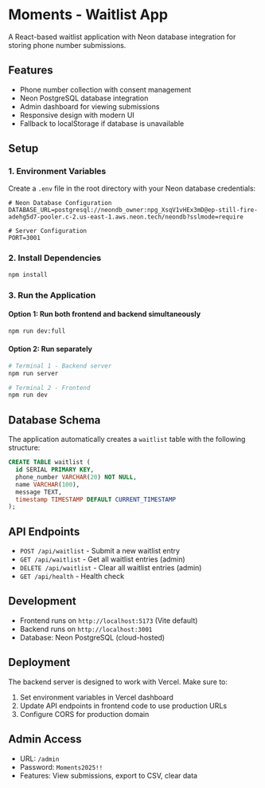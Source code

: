 # Moments - Waitlist App

A React-based waitlist application with Neon database integration for storing phone number submissions.

## Features

- Phone number collection with consent management
- Neon PostgreSQL database integration
- Admin dashboard for viewing submissions
- Responsive design with modern UI
- Fallback to localStorage if database is unavailable

## Setup

### 1. Environment Variables

Create a `.env` file in the root directory with your Neon database credentials:

```env
# Neon Database Configuration
DATABASE_URL=postgresql://neondb_owner:npg_XsqV1vHEx3mD@ep-still-fire-adehg5d7-pooler.c-2.us-east-1.aws.neon.tech/neondb?sslmode=require

# Server Configuration
PORT=3001
```

### 2. Install Dependencies

```bash
npm install
```

### 3. Run the Application

#### Option 1: Run both frontend and backend simultaneously
```bash
npm run dev:full
```

#### Option 2: Run separately
```bash
# Terminal 1 - Backend server
npm run server

# Terminal 2 - Frontend
npm run dev
```

## Database Schema

The application automatically creates a `waitlist` table with the following structure:

```sql
CREATE TABLE waitlist (
  id SERIAL PRIMARY KEY,
  phone_number VARCHAR(20) NOT NULL,
  name VARCHAR(100),
  message TEXT,
  timestamp TIMESTAMP DEFAULT CURRENT_TIMESTAMP
);
```

## API Endpoints

- `POST /api/waitlist` - Submit a new waitlist entry
- `GET /api/waitlist` - Get all waitlist entries (admin)
- `DELETE /api/waitlist` - Clear all waitlist entries (admin)
- `GET /api/health` - Health check

## Development

- Frontend runs on `http://localhost:5173` (Vite default)
- Backend runs on `http://localhost:3001`
- Database: Neon PostgreSQL (cloud-hosted)

## Deployment

The backend server is designed to work with Vercel. Make sure to:

1. Set environment variables in Vercel dashboard
2. Update API endpoints in frontend code to use production URLs
3. Configure CORS for production domain

## Admin Access

- URL: `/admin`
- Password: `Moments2025!!`
- Features: View submissions, export to CSV, clear data
